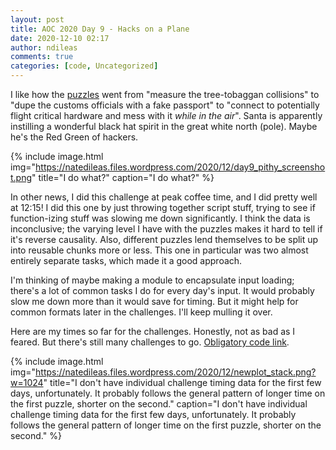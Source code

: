 ```yaml
---
layout: post
title: AOC 2020 Day 9 - Hacks on a Plane
date: 2020-12-10 02:17
author: ndileas
comments: true
categories: [code, Uncategorized]
---
```


I like how the [puzzles](https://adventofcode.com/2020/day/9) went from "measure the tree-tobaggan collisions" to "dupe the customs officials with a fake passport" to "connect to potentially flight critical hardware and mess with it *while in the air*". Santa is apparently instilling a wonderful black hat spirit in the great white north (pole). Maybe he's the Red Green of hackers.


{% include image.html
            img="https://natedileas.files.wordpress.com/2020/12/day9_pithy_screenshot.png"
            title="I do what?"
            caption="I do what?" %}


In other news, I did this challenge at peak coffee time, and I did pretty well at 12:15! I did this one by just throwing together script stuff, trying to see if function-izing stuff was slowing me down significantly. I think the data is inconclusive; the varying level I have with the puzzles makes it hard to tell if it's reverse causality. Also, different puzzles lend themselves to be split up into reusable chunks more or less. This one in particular was two almost entirely separate tasks, which made it a good approach.



I'm thinking of maybe making a module to encapsulate input loading; there's a lot of common tasks I do for every day's input. It would probably slow me down more than it would save for timing. But it might help for common formats later in the challenges. I'll keep mulling it over.



Here are my times so far for the challenges. Honestly, not as bad as I feared. But there's still many challenges to go. [Obligatory code link](https://github.com/natedileas/advent-of-code/blob/main/2020/day9.py).



{% include image.html
            img="https://natedileas.files.wordpress.com/2020/12/newplot_stack.png?w=1024"
            title="I don't have individual challenge timing data for the first few days, unfortunately. It probably follows the general pattern of longer time on the first puzzle, shorter on the second."
            caption="I don't have individual challenge timing data for the first few days, unfortunately. It probably follows the general pattern of longer time on the first puzzle, shorter on the second." %}

